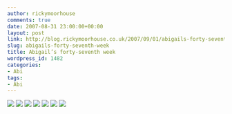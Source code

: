```yaml
---
author: rickymoorhouse
comments: true
date: 2007-08-31 23:00:00+00:00
layout: post
link: http://blog.rickymoorhouse.co.uk/2007/09/01/abigails-forty-seventh-week/
slug: abigails-forty-seventh-week
title: Abigail’s forty-seventh week
wordpress_id: 1482
categories:
- Abi
tags:
- Abi
---
```



[![ ](http://samespirit.net/ricky/images/365/2007-08-26a.png)](http://samespirit.net/ricky/images/365/big/2007-08-26a.jpg)
[![ ](http://samespirit.net/ricky/images/365/2007-08-26b.png)](http://samespirit.net/ricky/images/365/big/2007-08-26b.jpg)
[![ ](http://samespirit.net/ricky/images/365/2007-08-26c.png)](http://samespirit.net/ricky/images/365/big/2007-08-26c.jpg)
[![ ](http://samespirit.net/ricky/images/365/2007-08-26d.png)](http://samespirit.net/ricky/images/365/big/2007-08-26d.jpg)
[![ ](http://samespirit.net/ricky/images/365/2007-08-26e.png)](http://samespirit.net/ricky/images/365/big/2007-08-26e.jpg)
[![ ](http://samespirit.net/ricky/images/365/2007-08-26f.png)](http://samespirit.net/ricky/images/365/big/2007-08-26f.jpg)
[![ ](http://samespirit.net/ricky/images/365/2007-08-26g.png)](http://samespirit.net/ricky/images/365/big/2007-08-26g.jpg)

